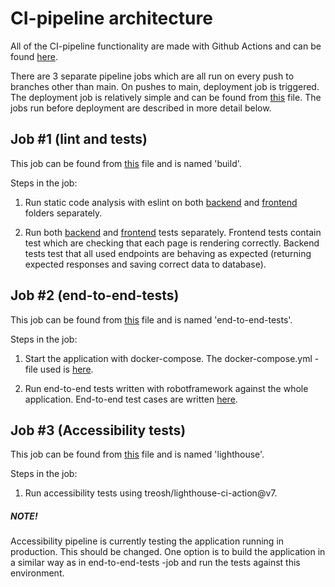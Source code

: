 # CI-pipeline architecture

All of the CI-pipeline functionality are made with Github Actions and can be found [here](https://github.com/Devops-ohtuprojekti/DevOpsCSAOS/blob/main/.github/workflows).

There are 3 separate pipeline jobs which are all run on every push to branches other than main. On pushes to main, deployment job is triggered. The deployment job is relatively simple and can be found from [this](https://github.com/Devops-ohtuprojekti/DevOpsCSAOS/blob/main/.github/workflows/workflow.yml) file. The jobs run before deployment are described in more detail below.

## Job #1 (lint and tests)

This job can be found from [this](https://github.com/Devops-ohtuprojekti/DevOpsCSAOS/blob/main/.github/workflows/workflow.yml) file and is named 'build'.

Steps in the job:

1. Run static code analysis with eslint on both [backend](https://github.com/Devops-ohtuprojekti/DevOpsCSAOS/tree/main/backend) and [frontend](https://github.com/Devops-ohtuprojekti/DevOpsCSAOS/tree/main/frontend) folders separately. 

2. Run both [backend](https://github.com/Devops-ohtuprojekti/DevOpsCSAOS/tree/main/backend) and [frontend](https://github.com/Devops-ohtuprojekti/DevOpsCSAOS/tree/main/frontend) tests separately. Frontend tests contain test which are checking that each page is rendering correctly. Backend tests test that all used endpoints are behaving as expected (returning expected responses and saving correct data to database). 

## Job #2 (end-to-end-tests)

This job can be found from [this](https://github.com/Devops-ohtuprojekti/DevOpsCSAOS/blob/main/.github/workflows/workflow.yml) file and is named 'end-to-end-tests'.

Steps in the job:

1. Start the application with docker-compose. The docker-compose.yml -file used is [here](https://github.com/Devops-ohtuprojekti/DevOpsCSAOS/blob/main/end-to-end-tests/docker-compose.yml). 

2. Run end-to-end tests written with robotframework against the whole application. End-to-end test cases are written [here](https://github.com/Devops-ohtuprojekti/DevOpsCSAOS/tree/documentation/end-to-end-tests/tests).

## Job #3 (Accessibility tests)

This job can be found from [this](https://github.com/Devops-ohtuprojekti/DevOpsCSAOS/blob/main/.github/workflows/lighthouse.yml) file and is named 'lighthouse'.

Steps in the job:

1. Run accessibility tests using treosh/lighthouse-ci-action@v7. 

##### NOTE!
Accessibility pipeline is currently testing the application running in production. This should be changed. One option is to build the application in a similar way as in end-to-end-tests -job and run the tests against this environment. 
